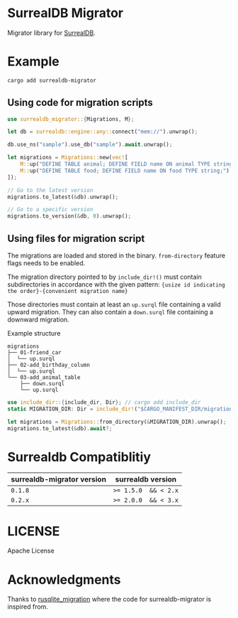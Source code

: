 # SurrealDB Migrator

Migrator library for [SurrealDB](https://surrealdb.com).

# Example

```bash
cargo add surrealdb-migrator
```

## Using code for migration scripts

```rust
use surrealdb_migrator::{Migrations, M};

let db = surrealdb::engine::any::connect("mem://").unwrap();

db.use_ns("sample").use_db("sample").await.unwrap();

let migrations = Migrations::new(vec![
    M::up("DEFINE TABLE animal; DEFINE FIELD name ON animal TYPE string;").down("REMOVE TABLE user;"),
    M::up("DEFINE TABLE food; DEFINE FIELD name ON food TYPE string;").down("REMOVE TABLE food;"),
]);

// Go to the latest version
migrations.to_latest(&db).unwrap();

// Go to a specific version
migrations.to_version(&db, 0).unwrap();
```

## Using files for migration script

The migrations are loaded and stored in the binary. `from-directory` feature flags needs to be enabled.

The migration directory pointed to by `include_dir!()` must contain
subdirectories in accordance with the given pattern:
`{usize id indicating the order}-{convenient migration name}`

Those directories must contain at least an `up.surql` file containing a valid upward
migration. They can also contain a `down.surql` file containing a downward migration.

Example structure

```
migrations
├── 01-friend_car
│  └── up.surql
├── 02-add_birthday_column
│  └── up.surql
└── 03-add_animal_table
    ├── down.surql
    └── up.surql
```

```rust
use include_dir::{include_dir, Dir}; // cargo add include_dir
static MIGRATION_DIR: Dir = include_dir!("$CARGO_MANIFEST_DIR/migrations");

let migrations = Migrations::from_directory(&MIGRATION_DIR).unwrap();
migrations.to_latest(&db).await?;
```

# Surrealdb Compatiblitiy

surrealdb-migrator version  | surrealdb version
----------------------------|------------------
`0.1.8`                     | `>= 1.5.0  && < 2.x`
`0.2.x`                     | `>= 2.0.0  && < 3.x`

# LICENSE

Apache License

# Acknowledgments

Thanks to [rusqlite_migration](https://github.com/cljoly/rusqlite_migration) where the code for surrealdb-migrator is inspired from.
